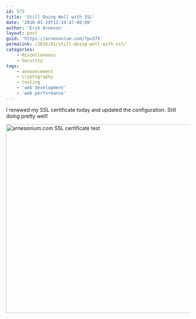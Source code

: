 ```yaml
---
id: 575
title: 'Still Doing Well with SSL'
date: '2016-01-29T12:10:47-08:00'
author: 'Erik Arneson'
layout: post
guid: 'https://arnesonium.com/?p=575'
permalink: /2016/01/still-doing-well-with-ssl/
categories:
    - Miscellaneous
    - Security
tags:
    - announcement
    - cryptography
    - testing
    - 'web development'
    - 'web performance'
---
```


I renewed my SSL certificate today and updated the configuration. Still doing pretty well!

<img src="https://arnesonium.com/wp-content/uploads/2016/01/Screenshot-from-2016-01-29-12-07-06.png" alt="arnesonium.com SSL certificate test" width="923" height="516" class="aligncenter size-full wp-image-576" />